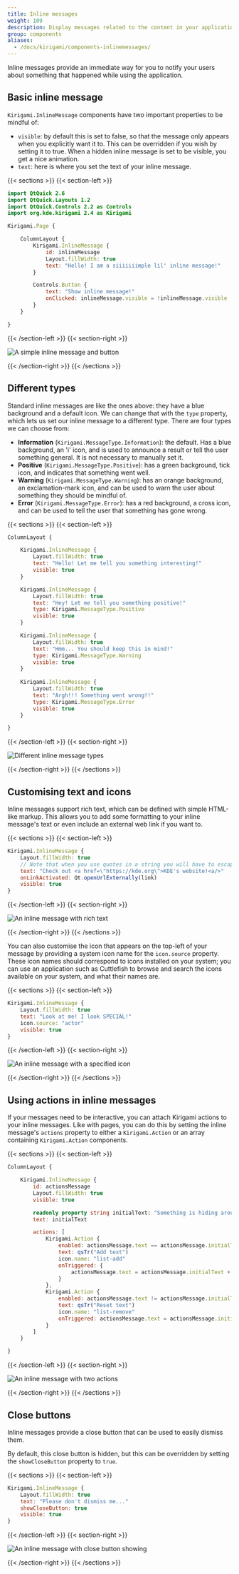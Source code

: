 ```yaml
---
title: Inline messages
weight: 109
description: Display messages related to the content in your application
group: components
aliases:
  - /docs/kirigami/components-inlinemessages/
---
```


Inline messages provide an immediate way for you to notify your users about something that happened while using the application.

## Basic inline message

`Kirigami.InlineMessage` components have two important properties to be mindful of:
- `visible`: by default this is set to false, so that the message only appears when you explicitly want it to. This can be overridden if you wish by setting it to true. When a hidden inline message is set to be visible, you get a nice animation.
- `text`: here is where you set the text of your inline message.

{{< sections >}}
{{< section-left >}}

```qml
import QtQuick 2.6
import QtQuick.Layouts 1.2
import QtQuick.Controls 2.2 as Controls
import org.kde.kirigami 2.4 as Kirigami

Kirigami.Page {

    ColumnLayout {
        Kirigami.InlineMessage {
            id: inlineMessage
            Layout.fillWidth: true
            text: "Hello! I am a siiiiiiimple lil' inline message!"
        }

        Controls.Button {
            text: "Show inline message!"
            onClicked: inlineMessage.visible = !inlineMessage.visible
        }
    }

}
```

{{< /section-left >}}
{{< section-right >}}

![A simple inline message and button](inlinemessages-simple.png)

{{< /section-right >}}
{{< /sections >}}

## Different types

Standard inline messages are like the ones above: they have a blue background and a default icon. We can change that with the `type` property, which lets us set our inline message to a different type. There are four types we can choose from:

- **Information** (`Kirigami.MessageType.Information`): the default. Has a blue background, an 'i' icon, and is used to announce a result or tell the user something general. It is not necessary to manually set it.
- **Positive** (`Kirigami.MessageType.Positive`): has a green background, tick icon, and indicates that something went well.
- **Warning** (`Kirigami.MessageType.Warning`): has an orange background, an exclamation-mark icon, and can be used to warn the user about something they should be mindful of.
- **Error** (`Kirigami.MessageType.Error`): has a red background, a cross icon, and can be used to tell the user that something has gone wrong.

{{< sections >}}
{{< section-left >}}

```qml
ColumnLayout {

	Kirigami.InlineMessage {
		Layout.fillWidth: true
		text: "Hello! Let me tell you something interesting!"
		visible: true
	}

	Kirigami.InlineMessage {
		Layout.fillWidth: true
		text: "Hey! Let me tell you something positive!"
		type: Kirigami.MessageType.Positive
		visible: true
	}

	Kirigami.InlineMessage {
		Layout.fillWidth: true
		text: "Hmm... You should keep this in mind!"
		type: Kirigami.MessageType.Warning
		visible: true
	}
    
	Kirigami.InlineMessage {
		Layout.fillWidth: true
		text: "Argh!!! Something went wrong!!"
		type: Kirigami.MessageType.Error
		visible: true
	}

}
```

{{< /section-left >}}
{{< section-right >}}

![Different inline message types](inlinemessages-types.png)

{{< /section-right >}}
{{< /sections >}}

## Customising text and icons

Inline messages support rich text, which can be defined with simple HTML-like markup. This allows you to add some formatting to your inline message's text or even include an external web link if you want to.

{{< sections >}}
{{< section-left >}}

```qml
Kirigami.InlineMessage {
	Layout.fillWidth: true
	// Note that when you use quotes in a string you will have to escape them!
	text: "Check out <a href=\"https://kde.org\">KDE's website!<a/>"
	onLinkActivated: Qt.openUrlExternally(link)
	visible: true
}
```

{{< /section-left >}}
{{< section-right >}}

![An inline message with rich text](inlinemessages-richtext.png)

{{< /section-right >}}
{{< /sections >}}

You can also customise the icon that appears on the top-left of your message by providing a system icon name for the `icon.source` property. These icon names should correspond to icons installed on your system; you can use an application such as Cuttlefish to browse and search the icons available on your system, and what their names are.

{{< sections >}}
{{< section-left >}}

```qml
Kirigami.InlineMessage {
	Layout.fillWidth: true
	text: "Look at me! I look SPECIAL!"
	icon.source: "actor"
	visible: true     
}
```

{{< /section-left >}}
{{< section-right >}}

![An inline message with a specified icon](inlinemessages-icon.png)

{{< /section-right >}}
{{< /sections >}}

## Using actions in inline messages

If your messages need to be interactive, you can attach Kirigami actions to your inline messages. Like with pages, you can do this by setting the inline message's `actions` property to either a `Kirigami.Action` or an array containing `Kirigami.Action` components.

{{< sections >}}
{{< section-left >}}

```qml
ColumnLayout {

	Kirigami.InlineMessage {
		id: actionsMessage
		Layout.fillWidth: true
		visible: true

		readonly property string initialText: "Something is hiding around here..."
		text: initialText

		actions: [
			Kirigami.Action {
				enabled: actionsMessage.text == actionsMessage.initialText
				text: qsTr("Add text")
				icon.name: "list-add"
				onTriggered: {
					actionsMessage.text = actionsMessage.initialText + " Peekaboo!";
				}
			},
			Kirigami.Action {
				enabled: actionsMessage.text != actionsMessage.initialText
				text: qsTr("Reset text")
				icon.name: "list-remove"
				onTriggered: actionsMessage.text = actionsMessage.initialText
			}
		]
	}

}
```

{{< /section-left >}}
{{< section-right >}}

![An inline message with two actions](inlinemessages-actions.png)

{{< /section-right >}}
{{< /sections >}}

## Close buttons

Inline messages provide a close button that can be used to easily dismiss them. 

By default, this close button is hidden, but this can be overridden by setting the `showCloseButton` property to `true`.

{{< sections >}}
{{< section-left >}}

```qml
Kirigami.InlineMessage {
	Layout.fillWidth: true
	text: "Please don't dismiss me..."
	showCloseButton: true
	visible: true     
}
```

{{< /section-left >}}
{{< section-right >}}

![An inline message with close button showing](inlinemessages-closebutton.png)

{{< /section-right >}}
{{< /sections >}}
